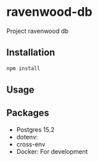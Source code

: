 # ravenwood-db

Project ravenwood db

## Installation

```bash
npm install
```

## Usage


## Packages
- Postgres 15.2
- dotenv:
- cross-env
- Docker: For development 